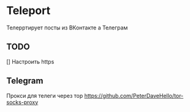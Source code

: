 # Teleport

Телерртирует посты из ВКонтакте а Телеграм


## TODO

[] Настроить https

## Telegram

Прокси для телеги через тор https://github.com/PeterDaveHello/tor-socks-proxy
